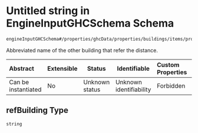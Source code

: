 # Untitled string in EngineInputGHCSchema Schema

```txt
engineInputGHCSchema#/properties/ghcData/properties/buildings/items/properties/distances/items/properties/refBuilding
```

Abbreviated name of the other building that refer the distance.


| Abstract            | Extensible | Status         | Identifiable            | Custom Properties | Additional Properties | Access Restrictions | Defined In                                                         |
| :------------------ | ---------- | -------------- | ----------------------- | :---------------- | --------------------- | ------------------- | ------------------------------------------------------------------ |
| Can be instantiated | No         | Unknown status | Unknown identifiability | Forbidden         | Allowed               | none                | [ghc.schema.json\*](../out/ghc.schema.json "open original schema") |

## refBuilding Type

`string`
